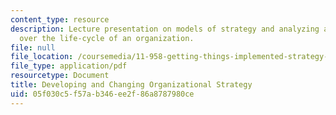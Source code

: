 ```yaml
---
content_type: resource
description: Lecture presentation on models of strategy and analyzing alignment changes
  over the life-cycle of an organization.
file: null
file_location: /coursemedia/11-958-getting-things-implemented-strategy-people-performance-and-leadership-january-iap-2009/05f030c5f57ab346ee2f86a8787980ce_slides2.pdf
file_type: application/pdf
resourcetype: Document
title: Developing and Changing Organizational Strategy
uid: 05f030c5-f57a-b346-ee2f-86a8787980ce
---
```


